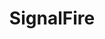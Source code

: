 ---
layout: firm_page
title: "SignalFire"
id: "signalfire.com"
permalink: "/signalfiresignalfire.com/"
website: "https://signalfire.com"
offices: "San Francisco (United States)"
investment_stages: "Seed, Series A, Series B, Series C"
portfolio_companies: "Accept.inc (fka BoardRE), Alchemy, All.Health, Anchore, Anomalo, Apostrophe, Argyle, Assembled, Aura, Auxilius, Bicycle Health, Billables, Branch Financial, Bubble, Budibase, Centaur Labs, ClassDojo, Clubhouse, Clutch Security, CodaMetrix, Color, Commsor, CopilotKit, CourseKey, Crave.io, Dig Security, Docugami, Down Dog, EarnUp, Elemy, Elliptic, Enso, EvenUp, Explosion, Faros, Fixie, Flock Freight, Form Health, Formant, Fox Robotics, Frame.io, Freshpaint, Grabr, Grammarly, Green Park, Grow Therapy, Health Gorilla, Health Note, Holotech Studios, Horizon3, House of Savant, Hypermode, Included, Invoke, Join, Joist, Justpoint, Juvo, Karat, Kolena, Kurtosis, Lago, Ledger Investing, Lime, Longtail, Lumeo, MainStreet, Monarch, Motion, Moxie, Nanoport, Newtrul, Nim, OfOne, OneSignal, OrthoFX, OssoVR, Ovation, Pangaea, PayZen, PlanetScale, Plural, Praia Health, Praisidio, ProjectDiscovery, Propel, Prophecy.io, Prophia, Qualified Health, ReachRX, Recora, RedCircle, Ro, Rockets of Awesome, Ruli, SafeGraph, Santori Labs, Saturn Cloud, Scope AR, Session AI"
portfolio_link: "https://signalfire.com/portfolio"
investment_markets: "Health & PharmaTech, Enterprise SaaS, Cybersecurity, Fintech, Consumer, Applied AI/ML & Vertical SaaS, AI/ML Infrastructure & Tooling, Enterprise Infrastructure & Developer Tools"
founded_year: "2013"
description: "SignalFire is a venture capital firm built like a technology company. They provide data, advice, and support from seed to scale, using AI and technology to enhance value for portfolio companies. Their investment philosophy combines data and technology with a sector-by-sector strategy, focusing on early-stage investments and long-term founder relationships."
linkedin: "https://www.linkedin.com/company/signalfire/"
twitter: "https://twitter.com/SignalFire"
instagram: ""
team_page: "https://signalfire.com/team"
investor_type: "Venture Capital"
crunchbase: "https://www.crunchbase.com/organization/signal-fire"
pitchbook: "https://pitchbook.com/profiles/investor/60622-12"

# SEO Optimization
meta_title: "SignalFire - VC Firm - projectstartups.com"
meta_description: "SignalFire, SignalFire is a venture capital firm built like a technology company. They provide data, advice, and support from seed to scale, using AI and technolo..."
meta_keywords: "SignalFire, Health & PharmaTech, Enterprise SaaS, Cybersecurity, Fintech, Consumer, Applied AI/ML & Vertical SaaS, AI/ML Infrastructure & Tooling, Enterprise Infrastructure & Developer Tools, VC firm, venture capital, startup investor, projectstartups.com"
canonical_url: "https://vc.projectstartups.com/signalfiresignalfire.com/"
---